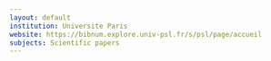 ```yaml
---
layout: default
institution: Universite Paris
website: https://bibnum.explore.univ-psl.fr/s/psl/page/accueil
subjects: Scientific papers
---
```

